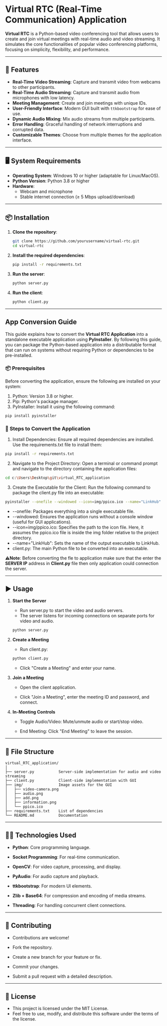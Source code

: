 # Virtual RTC (Real-Time Communication) Application

**Virtual RTC** is a Python-based video conferencing tool that allows users to create and join virtual meetings with real-time audio and video streaming. It simulates the core functionalities of popular video conferencing platforms, focusing on simplicity, flexibility, and performance.

---

## 🚀 Features

- **Real-Time Video Streaming**: Capture and transmit video from webcams to other participants.
- **Real-Time Audio Streaming**: Capture and transmit audio from microphones with low latency.
- **Meeting Management**: Create and join meetings with unique IDs.
- **User-Friendly Interface**: Modern GUI built with `ttkbootstrap` for ease of use.
- **Dynamic Audio Mixing**: Mix audio streams from multiple participants.
- **Error Handling**: Graceful handling of network interruptions and corrupted data.
- **Customizable Themes**: Choose from multiple themes for the application interface.

---

## 🖥️ System Requirements

- **Operating System**: Windows 10 or higher (adaptable for Linux/MacOS).
- **Python Version**: Python 3.8 or higher
- **Hardware**:
  - Webcam and microphone
  - Stable internet connection (≥ 5 Mbps upload/download)

---

## 📦 Installation

1. **Clone the repository**:
   ```bash
   git clone https://github.com/yourusername/virtual-rtc.git
   cd virtual-rtc

2. **Install the required dependencies**:
    ```bash
    pip install -r requirements.txt

3. **Run the server**:
    ```bash
    python server.py

4. **Run the client**:
    ```bash
    python client.py

---

##  App Conversion Guide

This guide explains how to convert the **Virtual RTC Application** into a standalone executable application using **PyInstaller**. By following this guide, you can package the Python-based application into a distributable format that can run on systems without requiring Python or dependencies to be pre-installed.

### 📦 Prerequisites

Before converting the application, ensure the following are installed on your system:

1. Python: Version 3.8 or higher.
2. Pip: Python's package manager.
3. PyInstaller: Install it using the following command:

```bash
pip install pyinstaller
```

### 🔧 Steps to Convert the Application

1. Install Dependencies:
Ensure all required dependencies are installed. Use the requirements.txt file to install them:

```bash
pip install -r requirements.txt
```
2. Navigate to the Project Directory:
Open a terminal or command prompt and navigate to the directory containing the application files:
```bash
cd c:\Users\Desktop\git\virtual_RTC_application
```

3. Create the Executable for the Client:
Run the following command to package the client.py file into an executable:
```bash
pyinstaller --onefile --windowed --icon=img/ppico.ico --name="LinkHub" client.py
```

- --onefile: Packages everything into a single executable file.
- --windowed: Ensures the application runs without a console window (useful for GUI applications).
- --icon=img/ppico.ico: Specifies the path to the icon file. Here, it assumes the ppico.ico file is inside the img folder relative to the project directory.
- --name="LinkHub": Sets the name of the output executable to LinkHub.
- client.py: The main Python file to be converted into an executable.

**⚠️Note**: Before converting the fle to application make sure that the enter the **SERVER IP** address in **Client.py** file then only application could connection the server. 

---
## ▶️ Usage

1. **Start the Server**
    - Run server.py to start the video and audio servers.
    - The server listens for incoming connections on separate ports for video and audio.

    ```bash
    python server.py


2. **Create a Meeting**
    - Run client.py:

    ```bash
    python client.py
    ```
    - Click "Create a Meeting" and enter your name.

3. **Join a Meeting**
    - Open the client application.

    - Click "Join a Meeting", enter the meeting ID and password, and connect.

4. **In-Meeting Controls**
    - Toggle Audio/Video: Mute/unmute audio or start/stop video.

    - End Meeting: Click "End Meeting" to leave the session.

---

## 📁 File Structure

    virtual_RTC_application/
    │
    ├── server.py           Server-side implementation for audio and video streaming
    ├── client.py           Client-side implementation with GUI
    ├── img/                Image assets for the GUI
    │   ├── video-camera.png
    │   ├── audio.png
    │   ├── add.png
    │   ├── information.png
    │   └── ppico.ico
    ├── requirements.txt    List of dependencies
    └── README.md           Documentation

---

## 🧑‍💻 Technologies Used
- **Python**: Core programming language.

- **Socket Programming**: For real-time communication.

- **OpenCV**: For video capture, processing, and display.

- **PyAudio**: For audio capture and playback.

- **ttkbootstrap**: For modern UI elements.

- **Zlib + Base64**: For compression and encoding of media streams.

- **Threading**: For handling concurrent client connections.

---

## 🤝 Contributing
- Contributions are welcome!

- Fork the repository.

- Create a new branch for your feature or fix.

- Commit your changes.

- Submit a pull request with a detailed description.

---

## 📄 License
- This project is licensed under the MIT License.
- Feel free to use, modify, and distribute this software under the terms of the license.